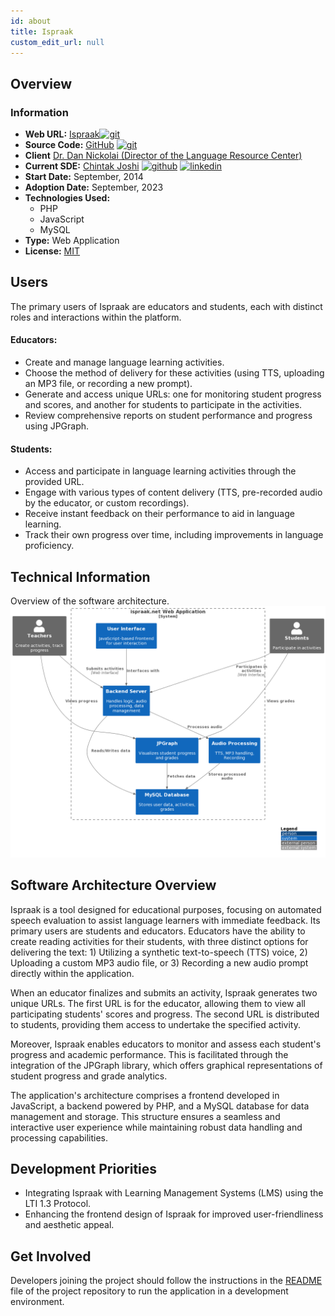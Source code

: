 ```yaml
---
id: about
title: Ispraak
custom_edit_url: null
---
```

<!-- A header image is optional; if used should be no greater than 200x600 -->
<!--![Header Alt Text](header.png) -->

## Overview


### Information

- **Web URL:** [Ispraak](https://ispraak.net)[<img src="/img/ispraak.png" alt="git" width="60" height="70" />](https://Ispraak.net)
- **Source Code:** [GitHub](https://github.com/dnickol1/ispraak_open/) [<img src="/img/git-alt.svg" alt="git" width="25" height="25" />](https://github.com/dnickol1/ispraak_open/)
- **Client** [Dr. Dan Nickolai (Director of the Language Resource Center)](https://www.slu.edu/arts-and-sciences/languages-literatures-cultures/faculty/nickolai-dan.php)
- **Current SDE:** [Chintak Joshi](https://chintakjoshi.github.io/chintakjoshi) [<img src="/img/github.svg" alt="github" width="25" height="25" />](https://github.com/chintakjoshi) [<img src="/img/linkedin.svg" alt="linkedin" width="25" height="25" />](https://www.linkedin.com/in/chintak-joshi-882260115/)
- **Start Date:** September, 2014
- **Adoption Date:** September, 2023
- **Technologies Used:** 
  - PHP
  - JavaScript
  - MySQL
- **Type:** Web Application
- **License:** [MIT](https://opensource.org/license/mit)

## Users

The primary users of Ispraak are educators and students, each with distinct roles and interactions within the platform.

#### Educators:
* Create and manage language learning activities.
* Choose the method of delivery for these activities (using TTS, uploading an MP3 file, or recording a new prompt).
* Generate and access unique URLs: one for monitoring student progress and scores, and another for students to participate in the activities.
* Review comprehensive reports on student performance and progress using JPGraph.

#### Students:
* Access and participate in language learning activities through the provided URL.
* Engage with various types of content delivery (TTS, pre-recorded audio by the educator, or custom recordings).
* Receive instant feedback on their performance to aid in language learning.
* Track their own progress over time, including improvements in language proficiency.

## Technical Information

Overview of the software architecture.
![Software Architecture](architecture.png)
 
## Software Architecture Overview

Ispraak is a tool designed for educational purposes, focusing on automated speech evaluation to assist language learners with immediate feedback. Its primary users are students and educators. Educators have the ability to create reading activities for their students, with three distinct options for delivering the text: 1) Utilizing a synthetic text-to-speech (TTS) voice, 2) Uploading a custom MP3 audio file, or 3) Recording a new audio prompt directly within the application.

When an educator finalizes and submits an activity, Ispraak generates two unique URLs. The first URL is for the educator, allowing them to view all participating students' scores and progress. The second URL is distributed to students, providing them access to undertake the specified activity.

Moreover, Ispraak enables educators to monitor and assess each student's progress and academic performance. This is facilitated through the integration of the JPGraph library, which offers graphical representations of student progress and grade analytics.

The application's architecture comprises a frontend developed in JavaScript, a backend powered by PHP, and a MySQL database for data management and storage. This structure ensures a seamless and interactive user experience while maintaining robust data handling and processing capabilities.

## Development Priorities

- Integrating Ispraak with Learning Management Systems (LMS) using the LTI 1.3 Protocol.
- Enhancing the frontend design of Ispraak for improved user-friendliness and aesthetic appeal.

## Get Involved

<!-- A group photo is optional; if used should be no greater than 800x800 -->
<!--![Group Photo Alt Text](group.jpg) -->
Developers joining the project should follow the instructions in the 
[README](https://github.com/dnickol1/ispraak_open/#readme) 
file of the project repository to run the application in a development environment.